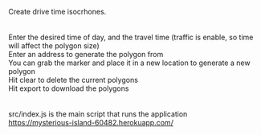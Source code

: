 Create drive time isocrhones.\
\
\
Enter the desired time of day, and the travel time (traffic is enable, so time will affect the polygon size)\
Enter an address to generate the polygon from\
You can grab the marker and place it in a new location to generate a new polygon\
Hit clear to delete the current polygons\
Hit export to download the polygons\
\
\
src/index.js is the main script that runs the application\
https://mysterious-island-60482.herokuapp.com/
